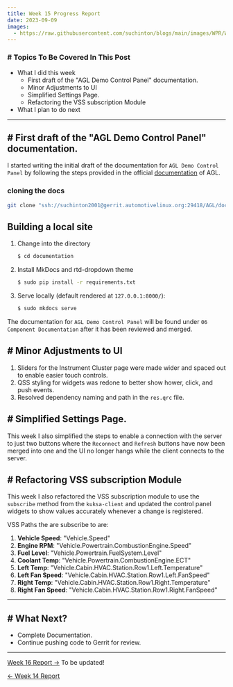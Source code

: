 ```yaml
---
title: Week 15 Progress Report
date: 2023-09-09
images:
  - https://raw.githubusercontent.com/suchinton/blogs/main/images/WPR/Week15/GSOC Report IMG.png
---
```


### # Topics To Be Covered In This Post
- What I did this week
	- First draft of the "AGL Demo Control Panel" documentation. 
	- Minor Adjustments to UI
	- Simplified Settings Page.
	- Refactoring the VSS subscription Module
- What I plan to do next 

---

## # First draft of the "AGL Demo Control Panel" documentation. 

I started writing the initial draft of the documentation for `AGL Demo Control Panel` by following the steps provided in the official [documentation](https://docs.automotivelinux.org/en/master/#07_How_To_Contribute/08_Adding_Documentation/) of AGL.
### cloning the docs
```bash
git clone "ssh://suchinton2001@gerrit.automotivelinux.org:29418/AGL/documentation" && scp -p -P 29418 suchinton2001@gerrit.automotivelinux.org:hooks/commit-msg "documentation/.git/hooks/"
```

## Building a local site

1. Change into the directory

    ```bash
    $ cd documentation
    ```

2. Install MkDocs and rtd-dropdown theme
    
    ```bash
    $ sudo pip install -r requirements.txt
    ```
    
3. Serve locally (default rendered at `127.0.0.1:8000/`):
    
    ```bash
    $ sudo mkdocs serve
    ```

The documentation for `AGL Demo Control Panel` will be found under `06 Component Documentation` after it has been reviewed and merged.
## # Minor Adjustments to UI

1. Sliders for the Instrument Cluster page were made wider and spaced out to enable easier touch controls.
2. QSS styling for widgets was redone to better show hower, click, and push events.
3. Resolved dependency naming and path in the `res.qrc` file.
## # Simplified Settings Page.

This week I also simplified the steps to enable a connection with the server to just two buttons where the `Reconnect` and `Refresh` buttons have now been merged into one and the UI no longer hangs while the client connects to the server.
## # Refactoring VSS subscription Module

This week I also refactored the VSS subscription module to use the `subscribe` method from the `kuksa-client` and updated the control panel widgets to show values accurately whenever a change is registered.

VSS Paths the are subscribe to are:

1. **Vehicle Speed**: "Vehicle.Speed"
2. **Engine RPM**: "Vehicle.Powertrain.CombustionEngine.Speed"
3. **Fuel Level**: "Vehicle.Powertrain.FuelSystem.Level"
4. **Coolant Temp**: "Vehicle.Powertrain.CombustionEngine.ECT"
5. **Left Temp**: "Vehicle.Cabin.HVAC.Station.Row1.Left.Temperature"
6. **Left Fan Speed**: "Vehicle.Cabin.HVAC.Station.Row1.Left.FanSpeed"
7. **Right Temp**: "Vehicle.Cabin.HVAC.Station.Row1.Right.Temperature"
8. **Right Fan Speed**: "Vehicle.Cabin.HVAC.Station.Row1.Right.FanSpeed"

---
## # What Next?

- Complete Documentation.
- Continue pushing code to Gerrit for review.

---

[Week 16 Report →]() To be updated!

[← Week 14 Report](/articles/week-14)